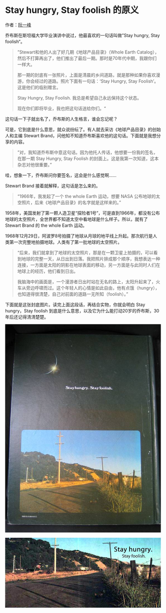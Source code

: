 # Stay hungry, Stay foolish 的原义

作者：<a href="http://www.ruanyifeng.com/blog" target="_blank">阮一峰</a>


乔布斯在斯坦福大学毕业演讲中说过，他最喜欢的一句话叫做”Stay hungry, Stay foolish“。

> ”Stewart和他的人出了好几期《地球产品目录》（Whole Earth Catalog），然后不打算再出了，他们推出了最后一期。那时是70年代中期，我跟你们一样大。
>
> 那一期的封底有一张照片，上面是清晨的乡间道路，就是那种如果你喜欢漫游，你会经过的道路。照片下面有一句话：‘Stay Hungry, Stay Foolish’。这是他们的临别赠言。
>
> Stay Hungry, Stay Foolish. 我总是希望自己永远保持这个状态。
>
> 现在你们即将毕业，我也把这句话送给你们。“

这句话一下子就出名了，乔布斯的人生格言，谁会忘记呢？

可是，它到底是什么意思，就众说纷纭了。有人就去采访《地球产品目录》的创始人和主编 Stewart Brand，问他知不知道乔布斯喜欢他的这句话。下面就是我想分享的内容。

> ”对，我知道乔布斯中意这句话。因为他托人传话，他想要一份我的签名，在那一期 Stay Hungry, Stay Foolish 的封面上。这是我第一次知道，这本杂志对他很重要。”

哇，想象一下，乔布斯问你要签名，这会是什么感觉啊......

Stewart Brand 接着就解释，这句话是怎么来的。

> “1966年，我发起了一个 the whole Earth 运动，想要 NASA 公布地球的太空照片，后来《地球产品目录》的名字就是这样来的。”

1958年，美国发射了第一颗人造卫星“探险者1号”，可是直到1966年，都没有公布地球的太空照片，全世界都不知道太空中看地球是什么样子。所以，就有了 Stewart Brand 的 the whole Earth 运动。

1968年12月29日，阿波罗8号拍摄了地球从月球的地平线上升起。那次航行是人类第一次完整地拍摄地球。人类有了第一批地球的太空照片。

> “后来，我们就拿到了地球的太空照片，那是在一颗卫星上拍摄的，可以看到地球的完整一天，从日出到日落。我把照片排成那个顺序，我想表达一种连接，一方面是太阳的阴影在地球表面的移动，另一方面是与此同时人们在地球上的经历，他们看到日出。
>
> 我脑海中的画面是，一个漫游者日出时站在无名的路上，太阳升起来了，火车从旁边呼啸而过。这个年轻人的心情是如此自由，他有点饿（hungry），也知道得很清楚，自己对前面的道路一无所知（foolish）。”

下面就是这张封底图片。读完上面这段话，再结合实物，你就会明白 Stay hungry，Stay foolish 到底是什么意思，以及它为什么能打动20岁的乔布斯，30年后还记得清清楚楚。

![](../images/stay-hungry01.jpg)

![](../images/stay-hungry02.jpg)


